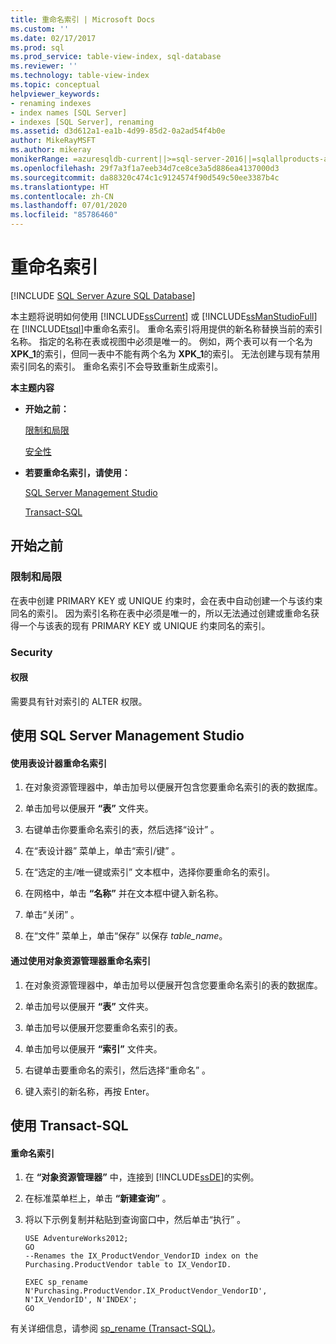 ```yaml
---
title: 重命名索引 | Microsoft Docs
ms.custom: ''
ms.date: 02/17/2017
ms.prod: sql
ms.prod_service: table-view-index, sql-database
ms.reviewer: ''
ms.technology: table-view-index
ms.topic: conceptual
helpviewer_keywords:
- renaming indexes
- index names [SQL Server]
- indexes [SQL Server], renaming
ms.assetid: d3d612a1-ea1b-4d99-85d2-0a2ad54f4b0e
author: MikeRayMSFT
ms.author: mikeray
monikerRange: =azuresqldb-current||>=sql-server-2016||=sqlallproducts-allversions||>=sql-server-linux-2017||=azuresqldb-mi-current
ms.openlocfilehash: 29f7a3f1a7eeb34d7ce8ce3a5d886ea4137000d3
ms.sourcegitcommit: da88320c474c1c9124574f90d549c50ee3387b4c
ms.translationtype: HT
ms.contentlocale: zh-CN
ms.lasthandoff: 07/01/2020
ms.locfileid: "85786460"
---
```

# <a name="rename-indexes"></a>重命名索引
[!INCLUDE [SQL Server Azure SQL Database](../../includes/applies-to-version/sql-asdb.md)]

  本主题将说明如何使用 [!INCLUDE[ssCurrent](../../includes/sscurrent-md.md)] 或 [!INCLUDE[ssManStudioFull](../../includes/ssmanstudiofull-md.md)] 在 [!INCLUDE[tsql](../../includes/tsql-md.md)]中重命名索引。 重命名索引将用提供的新名称替换当前的索引名称。 指定的名称在表或视图中必须是唯一的。 例如，两个表可以有一个名为 **XPK_1**的索引，但同一表中不能有两个名为 **XPK_1**的索引。 无法创建与现有禁用索引同名的索引。 重命名索引不会导致重新生成索引。  
  
 **本主题内容**  
  
-   **开始之前：**  
  
     [限制和局限](#Restrictions)  
  
     [安全性](#Security)  
  
-   **若要重命名索引，请使用：**  
  
     [SQL Server Management Studio](#SSMSProcedure)  
  
     [Transact-SQL](#TsqlProcedure)  
  
##  <a name="before-you-begin"></a><a name="BeforeYouBegin"></a> 开始之前  
  
###  <a name="limitations-and-restrictions"></a><a name="Restrictions"></a> 限制和局限  
 在表中创建 PRIMARY KEY 或 UNIQUE 约束时，会在表中自动创建一个与该约束同名的索引。 因为索引名称在表中必须是唯一的，所以无法通过创建或重命名获得一个与该表的现有 PRIMARY KEY 或 UNIQUE 约束同名的索引。  
  
###  <a name="security"></a><a name="Security"></a> Security  
  
####  <a name="permissions"></a><a name="Permissions"></a> 权限  
 需要具有针对索引的 ALTER 权限。  
  
##  <a name="using-sql-server-management-studio"></a><a name="SSMSProcedure"></a> 使用 SQL Server Management Studio  
  
#### <a name="to-rename-an-index-by-using-the-table-designer"></a>使用表设计器重命名索引  
  
1.  在对象资源管理器中，单击加号以便展开包含您要重命名索引的表的数据库。  
  
2.  单击加号以便展开 **“表”** 文件夹。  
  
3.  右键单击你要重命名索引的表，然后选择“设计”  。  
  
4.  在“表设计器”  菜单上，单击“索引/键”  。  
  
5.  在“选定的主/唯一键或索引”  文本框中，选择你要重命名的索引。  
  
6.  在网格中，单击 **“名称”** 并在文本框中键入新名称。  
  
7.  单击“关闭”  。  
  
8.  在“文件”  菜单上，单击“保存”  以保存 _table_name_。  

#### <a name="to-rename-an-index-by-using-object-explorer"></a>通过使用对象资源管理器重命名索引  
  
1.  在对象资源管理器中，单击加号以便展开包含您要重命名索引的表的数据库。  
  
2.  单击加号以便展开 **“表”** 文件夹。  
  
3.  单击加号以便展开您要重命名索引的表。  
  
4.  单击加号以便展开 **“索引”** 文件夹。  
  
5.  右键单击要重命名的索引，然后选择“重命名”  。  
  
6.  键入索引的新名称，再按 Enter。  
  
##  <a name="using-transact-sql"></a><a name="TsqlProcedure"></a> 使用 Transact-SQL  
  
#### <a name="to-rename-an-index"></a>重命名索引  
  
1.  在 **“对象资源管理器”** 中，连接到 [!INCLUDE[ssDE](../../includes/ssde-md.md)]的实例。  
  
2.  在标准菜单栏上，单击 **“新建查询”** 。  
  
3.  将以下示例复制并粘贴到查询窗口中，然后单击“执行”  。  
  
    ```  
    USE AdventureWorks2012;  
    GO  
    --Renames the IX_ProductVendor_VendorID index on the Purchasing.ProductVendor table to IX_VendorID.   
  
    EXEC sp_rename N'Purchasing.ProductVendor.IX_ProductVendor_VendorID', N'IX_VendorID', N'INDEX';   
    GO  
    ```  
  
 有关详细信息，请参阅 [sp_rename (Transact-SQL)](../../relational-databases/system-stored-procedures/sp-rename-transact-sql.md)。  
  
  
